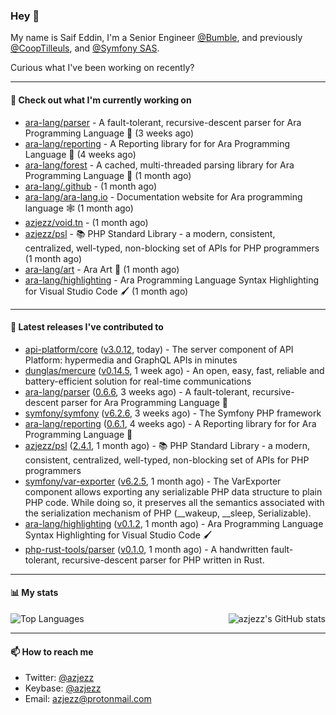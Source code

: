 ### Hey 👋

My name is Saif Eddin, I'm a Senior Engineer [@Bumble](https://bumble.com/), and previously [@CoopTilleuls](https://les-tilleuls.coop/en), and [@Symfony SAS](https://symfony.com). 

Curious what I've been working on recently?

---

#### 👷 Check out what I'm currently working on

- [ara-lang/parser](https://github.com/ara-lang/parser) - A fault-tolerant, recursive-descent parser for Ara Programming Language 🌲 (3 weeks ago)
- [ara-lang/reporting](https://github.com/ara-lang/reporting) - A Reporting library for for Ara Programming Language 📃 (4 weeks ago)
- [ara-lang/forest](https://github.com/ara-lang/forest) - A cached, multi-threaded parsing library for Ara Programming Language 🍃 (1 month ago)
- [ara-lang/.github](https://github.com/ara-lang/.github) -  (1 month ago)
- [ara-lang/ara-lang.io](https://github.com/ara-lang/ara-lang.io) - Documentation website for Ara programming language 🕸 (1 month ago)
- [azjezz/void.tn](https://github.com/azjezz/void.tn) -  (1 month ago)
- [azjezz/psl](https://github.com/azjezz/psl) - 📚 PHP Standard Library - a modern, consistent, centralized, well-typed, non-blocking set of APIs for PHP programmers (1 month ago)
- [ara-lang/art](https://github.com/ara-lang/art) - Ara Art 🎨 (1 month ago)
- [ara-lang/highlighting](https://github.com/ara-lang/highlighting) - Ara Programming Language Syntax Highlighting for Visual Studio Code 🖌 (1 month ago)

---

#### 🔭 Latest releases I've contributed to

- [api-platform/core](https://github.com/api-platform/core) ([v3.0.12](https://github.com/api-platform/core/releases/tag/v3.0.12), today) - The server component of API Platform: hypermedia and GraphQL APIs in minutes
- [dunglas/mercure](https://github.com/dunglas/mercure) ([v0.14.5](https://github.com/dunglas/mercure/releases/tag/v0.14.5), 1 week ago) - An open, easy, fast, reliable and battery-efficient solution for real-time communications
- [ara-lang/parser](https://github.com/ara-lang/parser) ([0.6.6](https://github.com/ara-lang/parser/releases/tag/0.6.6), 3 weeks ago) - A fault-tolerant, recursive-descent parser for Ara Programming Language 🌲
- [symfony/symfony](https://github.com/symfony/symfony) ([v6.2.6](https://github.com/symfony/symfony/releases/tag/v6.2.6), 3 weeks ago) - The Symfony PHP framework
- [ara-lang/reporting](https://github.com/ara-lang/reporting) ([0.6.1](https://github.com/ara-lang/reporting/releases/tag/0.6.1), 4 weeks ago) - A Reporting library for for Ara Programming Language 📃
- [azjezz/psl](https://github.com/azjezz/psl) ([2.4.1](https://github.com/azjezz/psl/releases/tag/2.4.1), 1 month ago) - 📚 PHP Standard Library - a modern, consistent, centralized, well-typed, non-blocking set of APIs for PHP programmers
- [symfony/var-exporter](https://github.com/symfony/var-exporter) ([v6.2.5](https://github.com/symfony/var-exporter/releases/tag/v6.2.5), 1 month ago) - The VarExporter component allows exporting any serializable PHP data structure to plain PHP code. While doing so, it preserves all the semantics associated with the serialization mechanism of PHP (__wakeup, __sleep, Serializable).
- [ara-lang/highlighting](https://github.com/ara-lang/highlighting) ([v0.1.2](https://github.com/ara-lang/highlighting/releases/tag/v0.1.2), 1 month ago) - Ara Programming Language Syntax Highlighting for Visual Studio Code 🖌
- [php-rust-tools/parser](https://github.com/php-rust-tools/parser) ([v0.1.0](https://github.com/php-rust-tools/parser/releases/tag/v0.1.0), 1 month ago) - A handwritten fault-tolerant, recursive-descent parser for PHP written in Rust.

---

#### 📊 My stats

<img align="right" alt="azjezz's GitHub stats" src="https://github-readme-stats.vercel.app/api?username=azjezz&count_private=1&show_icons=true&" />

![Top Languages](https://github-readme-stats.vercel.app/api/top-langs/?username=azjezz)

---

#### 📫 How to reach me

- Twitter: [@azjezz](https://twitter.com/azjezz)
- Keybase: [@azjezz](https://keybase.io/azjezz)
- Email: [azjezz@protonmail.com](mailto://azjezz@protonmail.com)
